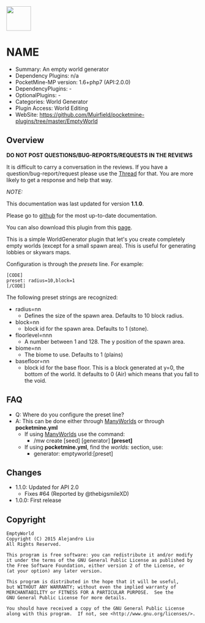 <img src="https://raw.githubusercontent.com/Muirfield/pocketmine-plugins/master/Media/emptyworld-icon.png" style="width:64px;height:64px" width="64" height="64"/>

# NAME

* Summary: An empty world generator
* Dependency Plugins: n/a
* PocketMine-MP version: 1.6+php7 (API:2.0.0)
* DependencyPlugins: -
* OptionalPlugins: -
* Categories: World Generator
* Plugin Access: World Editing
* WebSite: https://github.com/Muirfield/pocketmine-plugins/tree/master/EmptyWorld

## Overview

<!-- php: $v_forum_thread = "http://forums.pocketmine.net/plugins/emptyworld.1248/"; -->
<!-- template: prologue.md -->

**DO NOT POST QUESTIONS/BUG-REPORTS/REQUESTS IN THE REVIEWS**

It is difficult to carry a conversation in the reviews.  If you
have a question/bug-report/request please use the
[Thread](http://forums.pocketmine.net/plugins/emptyworld.1248/) for
that.  You are more likely to get a response and help that way.

_NOTE:_

This documentation was last updated for version **1.1.0**.

Please go to
[github](https://github.com/Muirfield/pocketmine-plugins/tree/master/EmptyWorld)
for the most up-to-date documentation.

You can also download this plugin from this [page](https://github.com/Muirfield/pocketmine-plugins/releases/tag/EmptyWorld-1.1.0).

<!-- template-end -->

This is a simple WorldGenerator plugin that let's you create completely
empty worlds (except for a small spawn area).  This is useful for generating
lobbies or skywars maps.

Configuration is through the _presets_ line.  For example:

```
[CODE]
preset: radius=10,block=1
[/CODE]
```

The following preset strings are recognized:

* radius=nn
  * Defines the size of the spawn area.  Defaults to 10 block radius.
* block=nn
  * block id for the spawn area.  Defaults to 1 (stone).
* floorlevel=nnn
  * A number between 1 and 128.  The y position of the spawn area.
* biome=nn
  * The biome to use.  Defaults to 1 (plains)
* basefloor=nn
  * block id for the base floor.  This is a block generated at y=0, the
    bottom of the world.  It defaults to 0 (Air) which means that you
    fall to the void.

## FAQ

* Q: Where do you configure the preset line?
* A: This can be done either through [ManyWorlds](http://forums.pocketmine.net/plugins/manyworlds.1042/)
  or through **pocketmine.yml**
  * If using [ManyWorlds](http://forums.pocketmine.net/plugins/manyworlds.1042/)
    use the command:
    * /mw create <world> [seed] [generator] **[preset]**
  * If using **pocketmine.yml**, find the _worlds:_ section, use:
    * generator: emptyworld:[preset]

## Changes

* 1.1.0: Updated for API 2.0
  - Fixes #64 (Reported by @thebigsmileXD)
* 1.0.0: First release

## Copyright

    EmptyWorld
    Copyright (C) 2015 Alejandro Liu
    All Rights Reserved.

    This program is free software: you can redistribute it and/or modify
    it under the terms of the GNU General Public License as published by
    the Free Software Foundation, either version 2 of the License, or
    (at your option) any later version.

    This program is distributed in the hope that it will be useful,
    but WITHOUT ANY WARRANTY; without even the implied warranty of
    MERCHANTABILITY or FITNESS FOR A PARTICULAR PURPOSE.  See the
    GNU General Public License for more details.

    You should have received a copy of the GNU General Public License
    along with this program.  If not, see <http://www.gnu.org/licenses/>.

